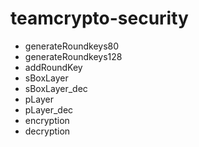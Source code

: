 # teamcrypto-security
* generateRoundkeys80
* generateRoundkeys128
* addRoundKey
* sBoxLayer
* sBoxLayer_dec
* pLayer
* pLayer_dec
* encryption
* decryption